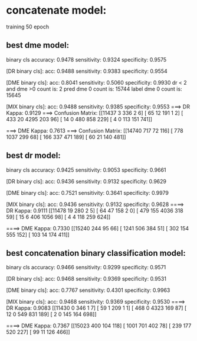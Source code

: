 # concatenate model:

training 50 epoch

## best dme model:

binary cls accuracy: 0.9478     sensitivity: 0.9324      specificity: 0.9575

[DR binary cls]: acc: 0.9488    sensitivity: 0.9383     specificity: 0.9554

[DME binary cls]: acc: 0.8041   sensitivity: 0.5060     specificity: 0.9930
dr < 2 and dme >0 count is: 2
pred dme 0 count is: 15744
label dme 0 count is: 15645

[MIX binary cls]: acc: 0.9488   sensitivity: 0.9385     specificity: 0.9553
===> DR Kappa: 0.9129
===> Confusion Matrix:
[[11437     3   336     2     6]
 [   65    12   191     1     2]
 [  433    20  4295   203    96]
 [   14     0   480   858   229]
 [    4     0   113   151   741]]



===> DME Kappa: 0.7613
===> Confusion Matrix:
[[14740   717    72   116]
 [  778  1037   299    68]
 [  166   337   471   189]
 [   60    21   140   481]]



## best dr model:

binary cls accuracy: 0.9425	sensitivity: 0.9053	 specificity: 0.9661

[DR binary cls]: acc: 0.9436	sensitivity: 0.9132	specificity: 0.9629

[DME binary cls]: acc: 0.7521	sensitivity: 0.3641	specificity: 0.9979

[MIX binary cls]: acc: 0.9436	sensitivity: 0.9132	specificity: 0.9628
====> DR Kappa: 0.9111
[[11478    19   280     2     5]
 [   64    47   158     2     0]
 [  479   155  4036   318    59]
 [   15     6   406  1056    98]
 [    4     4   118   259   624]]

====> DME Kappa: 0.7330
[[15240   244    95    66]
 [ 1241   506   384    51]
 [  302   154   555   152]
 [  103    14   174   411]]


## best concatenation binary classification model: 

binary cls accuracy: 0.9466	sensitivity: 0.9299	 specificity: 0.9571

[DR binary cls]: acc: 0.9468	sensitivity: 0.9369	specificity: 0.9531

[DME binary cls]: acc: 0.7767	sensitivity: 0.4301	specificity: 0.9963

[MIX binary cls]: acc: 0.9468	sensitivity: 0.9369	specificity: 0.9530
====> DR Kappa: 0.9083
[[11430     0   346     1     7]
 [   59     1   209     1     1]
 [  468     0  4323   169    87]
 [   12     0   549   831   189]
 [    2     0   145   164   698]]

====> DME Kappa: 0.7367
[[15023   400   104   118]
 [ 1001   701   402    78]
 [  239   177   520   227]
 [   99    11   126   466]]





